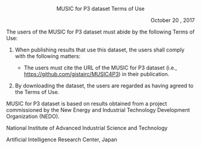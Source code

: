 <p align="center"> MUSIC for P3 dataset Terms of Use </p>
<p align="right"> October 20 , 2017 </p>

The users of the MUSIC for P3 dataset must abide by the following Terms of Use: 


1. When publishing results that use this dataset, the users shall comply with the following matters:
	* The users must cite the URL of the MUSIC for P3 dataset (i.e., https://github.com/gistairc/MUSIC4P3) in their publication.
	

2. By downloading the dataset, the users are regarded as having agreed to the Terms of Use.

MUSIC for P3 dataset is based on results obtained from a project commissioned by the New Energy and Industrial Technology Development Organization (NEDO).

National Institute of Advanced Industrial Science and Technology

Artificial Intelligence Research Center, Japan 
